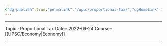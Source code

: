 ```yaml
---
{"dg-publish":true,"permalink":"/upsc/proportional-tax/","dgHomeLink":true,"dgPassFrontmatter":false}
---
```


----
Topic:: Proportional Tax
Date:: 2022-06-24
Course:: [[UPSC/Economy|Economy]] 

----



